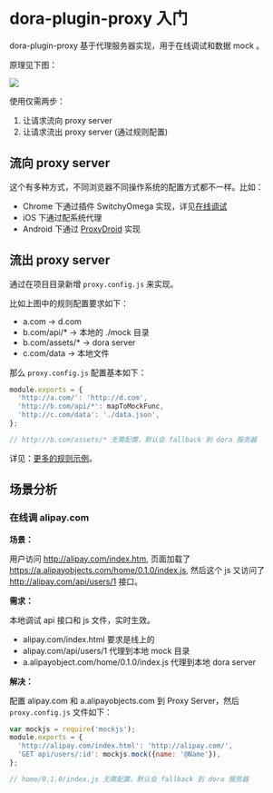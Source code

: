# dora-plugin-proxy 入门

dora-plugin-proxy 基于代理服务器实现，用于在线调试和数据 mock 。

原理见下图：

![](https://os.alipayobjects.com/rmsportal/jJhqZjCWATWjdvX.png)

使用仅需两步：

1. 让请求流向 proxy server
2. 让请求流出 proxy server (通过规则配置)

## 流向 proxy server

这个有多种方式，不同浏览器不同操作系统的配置方式都不一样。比如：

- Chrome 下通过插件 SwitchyOmega 实现，详见[在线调试](https://github.com/dora-js/dora-plugin-proxy/blob/master/docs/online-debug.md)
- iOS 下通过配系统代理
- Android 下通过 [ProxyDroid](https://play.google.com/store/apps/details?id=org.proxydroid) 实现

## 流出 proxy server

通过在项目目录新增 `proxy.config.js` 来实现。

比如上图中的规则配置要求如下：

- a.com -> d.com
- b.com/api/* -> 本地的 ./mock 目录
- b.com/assets/* -> dora server
- c.com/data -> 本地文件

那么 `proxy.config.js` 配置基本如下：

```javascript
module.exports = {
  'http://a.com/': 'http://d.com',
  'http://b.com/api/*': mapToMockFunc,
  'http://c.com/data': './data.json',
};

// http://b.com/assets/* 无需配置，默认会 fallback 到 dora 服务器
```

详见：[更多的规则示例](https://github.com/dora-js/dora-plugin-proxy#规则定义)。

## 场景分析

### 在线调 alipay.com

**场景：**

用户访问 http://alipay.com/index.htm, 页面加载了 https://a.alipayobjects.com/home/0.1.0/index.js, 然后这个 js 又访问了 http://alipay.com/api/users/1 接口。

**需求：**

本地调试 api 接口和 js 文件，实时生效。

- alipay.com/index.html 要求是线上的
- alipay.com/api/users/1 代理到本地 mock 目录
- a.alipayobject.com/home/0.1.0/index.js 代理到本地 dora server

**解决：**

配置 alipay.com 和 a.alipayobjects.com 到 Proxy Server，然后 `proxy.config.js` 文件如下：

```javascript
var mockjs = require('mockjs');
module.exports = {
  'http://alipay.com/index.html': 'http://alipay.com/',
  'GET api/users/:id': mockjs.mock({name: '@Name'}),
};

// home/0.1.0/index.js 无需配置，默认会 fallback 到 dora 服务器
```
